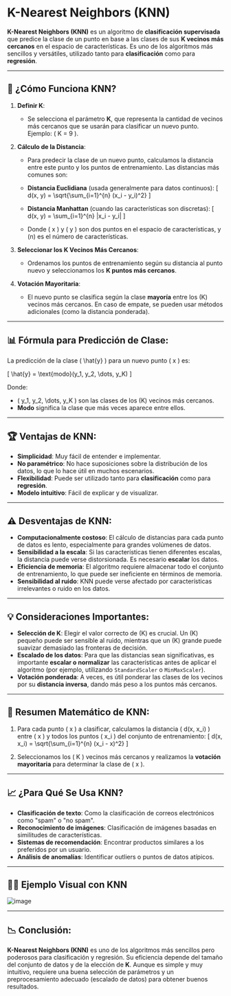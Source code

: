 # **K-Nearest Neighbors (KNN)**

**K-Nearest Neighbors (KNN)** es un algoritmo de **clasificación supervisada** que predice la clase de un punto en base a las clases de sus **K vecinos más cercanos** en el espacio de características. Es uno de los algoritmos más sencillos y versátiles, utilizado tanto para **clasificación** como para **regresión**.

---

## 🔑 **¿Cómo Funciona KNN?**

1. **Definir K**: 
   - Se selecciona el parámetro **K**, que representa la cantidad de vecinos más cercanos que se usarán para clasificar un nuevo punto. Ejemplo: \( K = 9 \).

2. **Cálculo de la Distancia**: 
   - Para predecir la clase de un nuevo punto, calculamos la distancia entre este punto y los puntos de entrenamiento. Las distancias más comunes son:
   
   - **Distancia Euclidiana** (usada generalmente para datos continuos):
\[
d(x, y) = \sqrt{\sum_{i=1}^{n} (x_i - y_i)^2}
\]
   - **Distancia Manhattan** (cuando las características son discretas):
     \[
     d(x, y) = \sum_{i=1}^{n} |x_i - y_i|
     \]
   
   - Donde \( x \) y \( y \) son dos puntos en el espacio de características, y \(n\) es el número de características.

3. **Seleccionar los K Vecinos Más Cercanos**: 
   - Ordenamos los puntos de entrenamiento según su distancia al punto nuevo y seleccionamos los **K puntos más cercanos**.

4. **Votación Mayoritaria**: 
   - El nuevo punto se clasifica según la clase **mayoría** entre los \(K\) vecinos más cercanos. En caso de empate, se pueden usar métodos adicionales (como la distancia ponderada).

---

## 📊 **Fórmula para Predicción de Clase:**

La predicción de la clase \( \hat{y} \) para un nuevo punto \( x \) es:

\[
\hat{y} = \text{modo}(y_1, y_2, \dots, y_K)
\]

Donde:
- \( y_1, y_2, \dots, y_K \) son las clases de los \(K\) vecinos más cercanos.
- **Modo** significa la clase que más veces aparece entre ellos.

---

## 🏆 **Ventajas de KNN**:
- **Simplicidad**: Muy fácil de entender e implementar.
- **No paramétrico**: No hace suposiciones sobre la distribución de los datos, lo que lo hace útil en muchos escenarios.
- **Flexibilidad**: Puede ser utilizado tanto para **clasificación** como para **regresión**.
- **Modelo intuitivo**: Fácil de explicar y de visualizar.

---

## ⚠️ **Desventajas de KNN**:
- **Computacionalmente costoso**: El cálculo de distancias para cada punto de datos es lento, especialmente para grandes volúmenes de datos.
- **Sensibilidad a la escala**: Si las características tienen diferentes escalas, la distancia puede verse distorsionada. Es necesario **escalar** los datos.
- **Eficiencia de memoria**: El algoritmo requiere almacenar todo el conjunto de entrenamiento, lo que puede ser ineficiente en términos de memoria.
- **Sensibilidad al ruido**: KNN puede verse afectado por características irrelevantes o ruido en los datos.

---

## 💡 **Consideraciones Importantes**:
- **Selección de K**: Elegir el valor correcto de \(K\) es crucial. Un \(K\) pequeño puede ser sensible al ruido, mientras que un \(K\) grande puede suavizar demasiado las fronteras de decisión.
- **Escalado de los datos**: Para que las distancias sean significativas, es importante **escalar o normalizar** las características antes de aplicar el algoritmo (por ejemplo, utilizando `StandardScaler` o `MinMaxScaler`).
- **Votación ponderada**: A veces, es útil ponderar las clases de los vecinos por su **distancia inversa**, dando más peso a los puntos más cercanos.

---

## 📏 **Resumen Matemático de KNN**:

1. Para cada punto \( x \) a clasificar, calculamos la distancia \( d(x, x_i) \) entre \( x \) y todos los puntos \( x_i \) del conjunto de entrenamiento:
   \[
   d(x, x_i) = \sqrt{\sum_{i=1}^{n} (x_i - x)^2}
   \]

2. Seleccionamos los \( K \) vecinos más cercanos y realizamos la **votación mayoritaria** para determinar la clase de \( x \).

---

## 📈 **¿Para Qué Se Usa KNN?**

- **Clasificación de texto**: Como la clasificación de correos electrónicos como "spam" o "no spam".
- **Reconocimiento de imágenes**: Clasificación de imágenes basadas en similitudes de características.
- **Sistemas de recomendación**: Encontrar productos similares a los preferidos por un usuario.
- **Análisis de anomalías**: Identificar outliers o puntos de datos atípicos.

---

## 🧑‍💻 **Ejemplo Visual con KNN**

![image](https://github.com/user-attachments/assets/e714fa67-d310-48ae-ae99-89b85ee7a449)


---

## 📉 **Conclusión**:

**K-Nearest Neighbors (KNN)** es uno de los algoritmos más sencillos pero poderosos para clasificación y regresión. Su eficiencia depende del tamaño del conjunto de datos y de la elección de **K**. Aunque es simple y muy intuitivo, requiere una buena selección de parámetros y un preprocesamiento adecuado (escalado de datos) para obtener buenos resultados.

